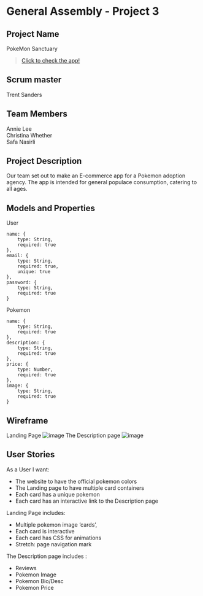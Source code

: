 # General Assembly - Project 3

## Project Name
PokeMon Sanctuary
>[Click to check the app!](https://pokemon-sanctuary.herokuapp.com/)

## Scrum master
Trent Sanders

## Team Members
Annie Lee  
Christina Whether  
Safa Nasirli

## Project Description
Our team set out to make an E-commerce app for a Pokemon adoption agency. The app is intended for general populace consumption, catering to all ages.

## Models and Properties
User
```
name: {
    type: String,
    required: true
},
email: {
    type: String,
    required: true,
    unique: true
},
password: {
    type: String,
    required: true
}
```
Pokemon
```
name: {
    type: String,
    required: true
},
description: {
    type: String,
    required: true
},
price: {
    type: Number,
    required: true
},
image: {
    type: String,
    required: true
}
```

## Wireframe
Landing Page
![image](https://imgur.com/sM08Abg.png)
The Description page
![image](https://imgur.com/I1eGXF7.png)

## User Stories
As a User I want:
* The website to have the official pokemon colors
* The Landing page to have multiple card containers
* Each card has a unique pokemon
* Each card has an interactive link to the Description page

Landing Page includes:
* Multiple pokemon image ‘cards’,
* Each card is interactive
* Each card has CSS for animations
* Stretch: page navigation mark

The Description page includes :
* Reviews
* Pokemon Image
* Pokemon Bio/Desc
* Pokemon Price
